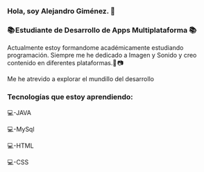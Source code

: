 ### Hola, soy Alejandro Giménez. 👋

### 📚 Estudiante de Desarrollo de Apps Multiplataforma 📚 

Actualmente estoy formandome académicamente estudiando programación. Siempre me he dedicado a Imagen y Sonido y creo contenido en diferentes plataformas.🫣 📷

Me he atrevido a explorar el mundillo del desarrollo

### Tecnologías que estoy aprendiendo:
💻-JAVA

💻-MySql

💻-HTML

💻-CSS

<!--
**alexgmzdev/alexgmzdev** is a ✨ _special_ ✨ repository because its `README.md` (this file) appears on your GitHub profile.

Here are some ideas to get you started:

- 🔭 I’m currently working on ...
- 🌱 I’m currently learning ...
- 👯 I’m looking to collaborate on ...
- 🤔 I’m looking for help with ...
- 💬 Ask me about ...
- 📫 How to reach me: ...
- 😄 Pronouns: ...
- ⚡ Fun fact: ...
-->
